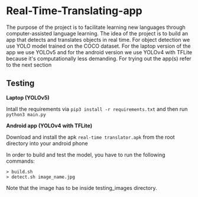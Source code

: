 # Real-Time-Translating-app

The purpose of the project is to facilitate learning new languages through computer-assisted language learning. The idea of the project is to build an app that detects and translates objects in real time. For object detection we use YOLO model trained on the COCO dataset. For the laptop version of the app we use YOLOv5 and for the android version we use YOLOv4 with TFLite because it's computationally less demanding. For trying out the app(s) refer to the next section

## Testing

**Laptop (YOLOv5)**

Intall the requirements via `pip3 install -r requirements.txt` and then run `python3 main.py`

**Android app (YOLOv4 with TFLite)**

Download and install the apk `real-time translator.apk` from the root directory into your android phone

In order to build and test the model, you have to run the following commands:
```
> build.sh
> detect.sh image_name.jpg
```

Note that the image has to be inside testing_images directory.

